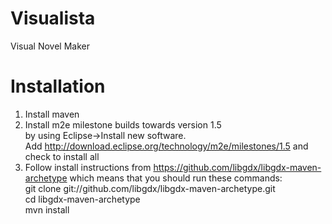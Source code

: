 Visualista
==========

Visual Novel Maker


Installation
============

1. Install maven
2. Install m2e milestone builds towards version 1.5<br />
by using Eclipse->Install new software.<br />
Add http://download.eclipse.org/technology/m2e/milestones/1.5 and check to install all
3. Follow install instructions from https://github.com/libgdx/libgdx-maven-archetype
which means that you should run these commands:<br />
git clone git://github.com/libgdx/libgdx-maven-archetype.git<br />
cd libgdx-maven-archetype<br />
mvn install<br />